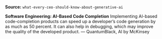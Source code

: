 **Source:** `what-every-ceo-should-know-about-generative-ai`

**Software Engineering: AI-Based Code Completion**
Implementing AI-based code-completion products can speed up a developer’s code generation by as much as 50 percent. It can also help in debugging, which may improve the quality of the developed product. — QuantumBlack, AI by McKinsey
